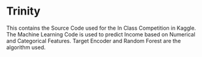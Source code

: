 # Trinity
This contains the Source Code used for the In Class Competition in Kaggle.
The Machine Learning Code is used to predict Income based on Numerical and Categorical Features.
Target Encoder and Random Forest are the algorithm used.

